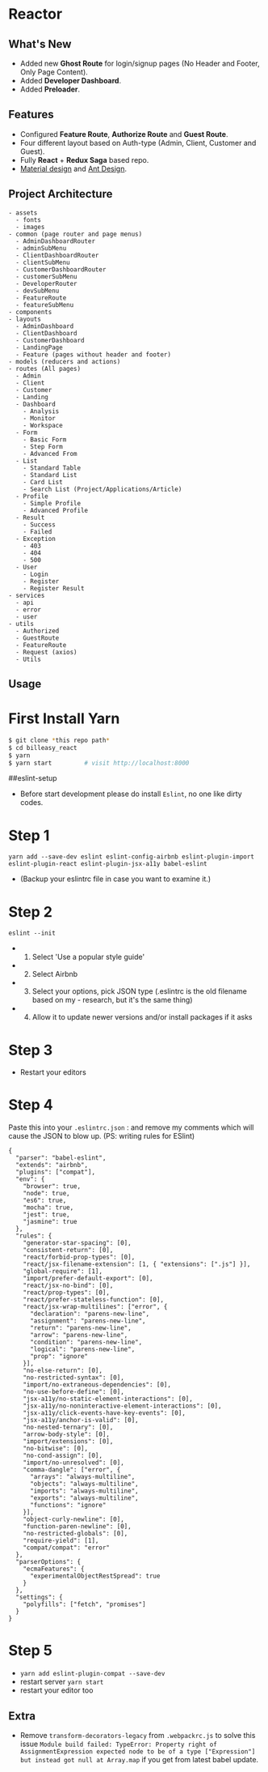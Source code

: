 
# Reactor

## What's New

- Added new **Ghost Route** for login/signup pages (No Header and Footer, Only Page Content).
- Added **Developer Dashboard**.
- Added **Preloader**.

## Features

- Configured **Feature Route**, **Authorize Route** and **Guest Route**.
- Four different layout based on Auth-type (Admin, Client, Customer and Guest).
- Fully **React** + **Redux Saga** based repo.
- [Material design](https://material-ui.com/) and [Ant Design](http://ant.design/).

## Project Architecture

```
- assets
  - fonts
  - images
- common (page router and page menus)
  - AdminDashboardRouter
  - adminSubMenu
  - ClientDashboardRouter
  - clientSubMenu
  - CustomerDashboardRouter
  - customerSubMenu
  - DeveloperRouter
  - devSubMenu
  - FeatureRoute
  - featureSubMenu
- components
- layouts
  - AdminDashboard
  - ClientDashboard
  - CustomerDashboard
  - LandingPage
  - Feature (pages without header and footer)
- models (reducers and actions)
- routes (All pages)
  - Admin
  - Client
  - Customer
  - Landing
  - Dashboard
    - Analysis
    - Monitor
    - Workspace
  - Form
    - Basic Form
    - Step Form
    - Advanced From
  - List
    - Standard Table
    - Standard List
    - Card List
    - Search List (Project/Applications/Article)
  - Profile
    - Simple Profile
    - Advanced Profile
  - Result
    - Success
    - Failed
  - Exception
    - 403
    - 404
    - 500
  - User
    - Login
    - Register
    - Register Result
- services
  - api
  - error
  - user
- utils
  - Authorized
  - GuestRoute
  - FeatureRoute
  - Request (axios)
  - Utils
```

## Usage

# First Install Yarn

```bash
$ git clone *this repo path*
$ cd billeasy_react
$ yarn
$ yarn start         # visit http://localhost:8000
```

##eslint-setup

- Before start development please do install `Eslint`, no one like dirty codes.

# Step 1

`yarn add --save-dev eslint eslint-config-airbnb eslint-plugin-import eslint-plugin-react eslint-plugin-jsx-a11y babel-eslint`

- (Backup your eslintrc file in case you want to examine it.)

# Step 2

`eslint --init`
- 1. Select 'Use a popular style guide'
- 2. Select Airbnb
- 3. Select your options, pick JSON type (.eslintrc is the old filename based on my - research, but it's the same thing)
- 4. Allow it to update newer versions and/or install packages if it asks

# Step 3

- Restart your editors

# Step 4

Paste this into your `.eslintrc.json` :
and remove my comments which will cause the JSON to blow up.
(PS: writing rules for ESlint)

```
{
  "parser": "babel-eslint",
  "extends": "airbnb",
  "plugins": ["compat"],
  "env": {
    "browser": true,
    "node": true,
    "es6": true,
    "mocha": true,
    "jest": true,
    "jasmine": true
  },
  "rules": {
    "generator-star-spacing": [0],
    "consistent-return": [0],
    "react/forbid-prop-types": [0],
    "react/jsx-filename-extension": [1, { "extensions": [".js"] }],
    "global-require": [1],
    "import/prefer-default-export": [0],
    "react/jsx-no-bind": [0],
    "react/prop-types": [0],
    "react/prefer-stateless-function": [0],
    "react/jsx-wrap-multilines": ["error", {
      "declaration": "parens-new-line",
      "assignment": "parens-new-line",
      "return": "parens-new-line",
      "arrow": "parens-new-line",
      "condition": "parens-new-line",
      "logical": "parens-new-line",
      "prop": "ignore"
    }],
    "no-else-return": [0],
    "no-restricted-syntax": [0],
    "import/no-extraneous-dependencies": [0],
    "no-use-before-define": [0],
    "jsx-a11y/no-static-element-interactions": [0],
    "jsx-a11y/no-noninteractive-element-interactions": [0],
    "jsx-a11y/click-events-have-key-events": [0],
    "jsx-a11y/anchor-is-valid": [0],
    "no-nested-ternary": [0],
    "arrow-body-style": [0],
    "import/extensions": [0],
    "no-bitwise": [0],
    "no-cond-assign": [0],
    "import/no-unresolved": [0],
    "comma-dangle": ["error", {
      "arrays": "always-multiline",
      "objects": "always-multiline",
      "imports": "always-multiline",
      "exports": "always-multiline",
      "functions": "ignore"
    }],
    "object-curly-newline": [0],
    "function-paren-newline": [0],
    "no-restricted-globals": [0],
    "require-yield": [1],
    "compat/compat": "error"
  },
  "parserOptions": {
    "ecmaFeatures": {
      "experimentalObjectRestSpread": true
    }
  },
  "settings": {
    "polyfills": ["fetch", "promises"]
  }
}
```

# Step 5

- `yarn add eslint-plugin-compat --save-dev`
- restart server `yarn start`
- restart your editor too

## Extra

- Remove `transform-decorators-legacy` from `.webpackrc.js` to solve this issue ```Module build failed: TypeError: Property right of AssignmentExpression expected node to be of a type ["Expression"] but instead got null at Array.map``` if you get from latest babel update.
